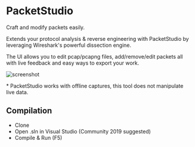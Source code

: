 # PacketStudio

Craft and modify packets easily.

Extends your protocol analysis & reverse engineering with PacketStudio by leveraging Wireshark's powerful dissection engine.

The UI allows you to edit pcap/pcapng files, add/remove/edit packets all with live feedback and easy ways to export your work.


![screenshot](https://i.imgur.com/4PQmhSB.png)

\* PacketStudio works with offline captures, this tool does not manipulate live data.


## Compilation

* Clone
* Open .sln in Visual Studio (Community 2019 suggested)
* Compile & Run (F5)
